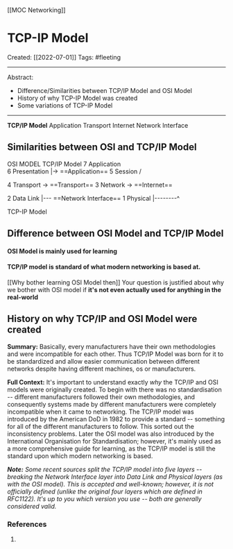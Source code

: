 [[MOC Networking]]

# TCP-IP Model
Created:  [[2022-07-01]]
Tags: #fleeting 

---
Abstract:
- Difference/Similarities between TCP/IP Model and OSI Model
- History of why TCP-IP Model was created
- Some variations of TCP-IP Model

---
**TCP/IP Model**
Application
Transport
Internet
Network Interface

## Similarities between OSI and TCP/IP Model

 OSI MODEL                           TCP/IP Model
7 Application                         \
6 Presentation                       |-> ==Application==
5 Session                               /


4 Transport                          ->  ==Transport== 
3 Network                            ->   ==Internet==


2 Data Link                            |---  ==Network Interface==
1 Physical                              |--------^



TCP-IP Model



## Difference between OSI Model and TCP/IP Model
#### **OSI Model** is mainly used for learning 
#### **TCP/IP model** is standard of what modern networking is based at.


[[Why bother learning OSI Model then]]
Your question is justified about why we bother with OSI model if **it's not even actually used for anything in the real-world**






## History on why TCP/IP and OSI Model were created

**Summary:**
Basically, every manufacturers have their own methodologies and were incompatible for each other. Thus TCP/IP Model was born for it to be standardized and allow easier communication between different networks despite having different machines, os or manufacturers.

**Full Context:**
It's important to understand exactly _why_ the TCP/IP and OSI models were originally created. To begin with there was no standardisation -- different manufacturers followed their own methodologies, and consequently systems made by different manufacturers were completely incompatible when it came to networking. The TCP/IP model was introduced by the American DoD in 1982 to provide a standard -- something for all of the different manufacturers to follow. This sorted out the inconsistency problems. Later the OSI model was also introduced by the International Organisation for Standardisation; however, it's mainly used as a more comprehensive guide for learning, as the TCP/IP model is still the standard upon which modern networking is based.

_**Note:** Some recent sources split the TCP/IP model into five layers -- breaking the Network Interface layer into Data Link and Physical layers (as with the OSI model). This is accepted and well-known; however, it is not officially defined (unlike the original four layers which are defined in RFC1122). It's up to you which version you use -- both are generally considered valid._





### References
1. 